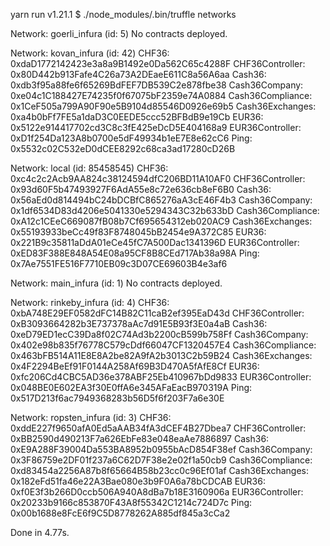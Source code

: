 yarn run v1.21.1
$ ./node_modules/.bin/truffle networks

Network: goerli_infura (id: 5)
  No contracts deployed.

Network: kovan_infura (id: 42)
  CHF36: 0xdaD1772142423e3a8a9B1492e0Da562C65c4288F
  CHF36Controller: 0x80D442b913Fafe4C26a73A2DEaeE611C8a56A6aa
  Cash36: 0xdb3f95a88fe6f65269BdFEF7DB539C2e878fbe38
  Cash36Company: 0xe04c1C188427E74235f0f67075bF2359e74A0884
  Cash36Compliance: 0x1CeF505a799A90F90e5B9104d85546D0926e69b5
  Cash36Exchanges: 0xa4b0bFf7FE5a1daD3C0EEDE5ccc52BFBdB9e19Cb
  EUR36: 0x5122e914417702cd3C8c3fE425eDcD5E404168a9
  EUR36Controller: 0xD1f254Da123A8b0700e5dF49934b1eE7E8e62cC6
  Ping: 0x5532c02C532eD0dCEE8292c68ca3ad17280cD26B

Network: local (id: 85458545)
  CHF36: 0xc4c2c2Acb9AA824c38124594dfC206BD11A10AF0
  CHF36Controller: 0x93d60F5b47493927F6AdA55e8c72e636cb8eF6B0
  Cash36: 0x56aEd0d814494bC24bDCBfC865276aA3cE46F4b3
  Cash36Company: 0x1df6534D83d4206e5041330e5294343C32b633bD
  Cash36Compliance: 0xA12c1CEeC669087fB08b7Cf695654312eb020AC9
  Cash36Exchanges: 0x55193933beCc49f83F8748045bB2454e9A372C85
  EUR36: 0x221B9c35811aDdA01eCe45fC7A500Dac1341396D
  EUR36Controller: 0xED83F388E848A54E08a95CF8B8CEd717Ab38a98A
  Ping: 0x7Ae7551FE516F7710EB09c3D07CE69603B4e3af6

Network: main_infura (id: 1)
  No contracts deployed.

Network: rinkeby_infura (id: 4)
  CHF36: 0xbA748E29EF0582dFC14B82C11caB2ef395EaD43d
  CHF36Controller: 0xB3093664282b3E737378aAc7d91E5B93f3E0a4aB
  Cash36: 0xeD79ED1ecC39Da8f02C74Ad3b2200cB599b758Ff
  Cash36Company: 0x402e98b835f76778C579cDdf66047CF1320457E4
  Cash36Compliance: 0x463bFB514A11E8E8A2be82A9fA2b3013C2b59B24
  Cash36Exchanges: 0x4F2294BeEf91F0144A258Af69B3D470A5fAfE8Cf
  EUR36: 0xfc206Cd4CBC5AD36e378ABF25Eb410967bDd9833
  EUR36Controller: 0x048BE0E602EA3f30E0ffA6e345AFaEacB970319A
  Ping: 0x517D213f6ac7949368283b56D5f6f203F7a6e30E

Network: ropsten_infura (id: 3)
  CHF36: 0xddE227f9650afA0Ed5aAAB34fA3dCEF4B27Dbea7
  CHF36Controller: 0xBB2590d490213F7a626EbFe83e048eaAe7886897
  Cash36: 0xE9A288F39004Da553BA8952b0955bAcD854F38ef
  Cash36Company: 0x3F86759e2DF01f237a6C62D7F38e2e02f1a50cb9
  Cash36Compliance: 0xd83454a2256A87b8f65664B58b23cc0c96Ef01af
  Cash36Exchanges: 0x182eFd51fa46e22A3Bae080e3b9F0A6a78bCDCAB
  EUR36: 0xf0E3f3b266D0ccb506A940A8dBa7b18E3160906a
  EUR36Controller: 0x20233b9166c853870F43A8f55342C1214c724D7c
  Ping: 0x00b1688e8FcE6f9C5D8778262A885df845a3cCa2

Done in 4.77s.
